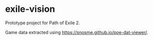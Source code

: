 # exile-vision

Prototype project for Path of Exile 2.

Game data extracted using https://snosme.github.io/poe-dat-viewer/.
